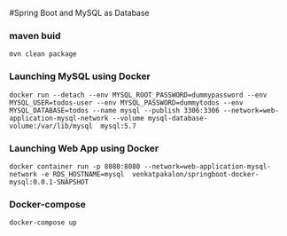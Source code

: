 #Spring Boot and MySQL as Database

### maven buid

```
mvn clean package
```

### Launching MySQL using Docker

```
docker run --detach --env MYSQL_ROOT_PASSWORD=dummypassword --env MYSQL_USER=todos-user --env MYSQL_PASSWORD=dummytodos --env MYSQL_DATABASE=todos --name mysql --publish 3306:3306 --network=web-application-mysql-network --volume mysql-database-volume:/var/lib/mysql  mysql:5.7
```

### Launching Web App using Docker

```
docker container run -p 8080:8080 --network=web-application-mysql-network -e RDS_HOSTNAME=mysql  venkatpakalon/springboot-docker-mysql:0.0.1-SNAPSHOT
```


### Docker-compose

```
docker-compose up
```